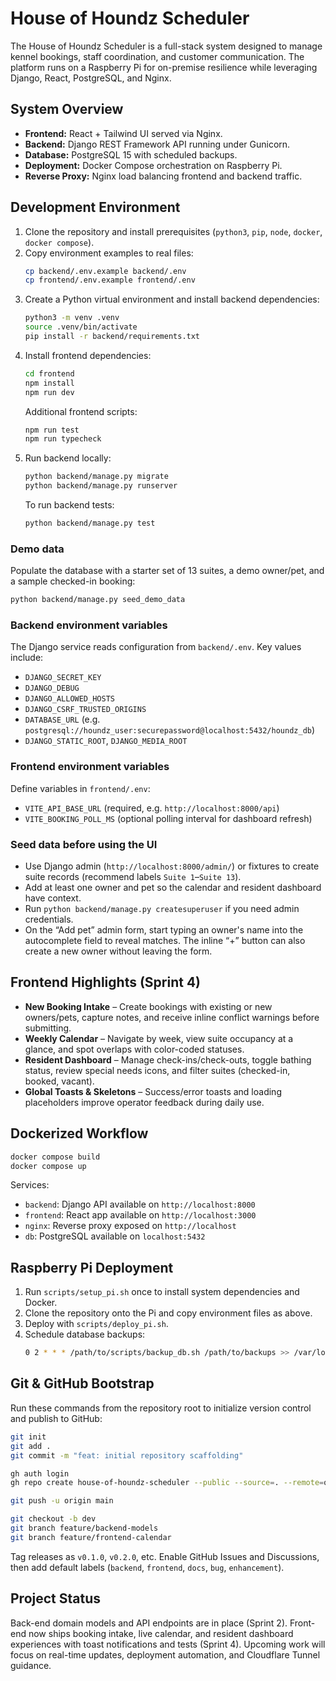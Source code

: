 # House of Houndz Scheduler

The House of Houndz Scheduler is a full-stack system designed to manage kennel bookings, staff coordination, and customer communication. The platform runs on a Raspberry Pi for on-premise resilience while leveraging Django, React, PostgreSQL, and Nginx.

## System Overview
- **Frontend:** React + Tailwind UI served via Nginx.
- **Backend:** Django REST Framework API running under Gunicorn.
- **Database:** PostgreSQL 15 with scheduled backups.
- **Deployment:** Docker Compose orchestration on Raspberry Pi.
- **Reverse Proxy:** Nginx load balancing frontend and backend traffic.

## Development Environment
1. Clone the repository and install prerequisites (`python3`, `pip`, `node`, `docker`, `docker compose`).
2. Copy environment examples to real files:
   ```bash
   cp backend/.env.example backend/.env
   cp frontend/.env.example frontend/.env
   ```
3. Create a Python virtual environment and install backend dependencies:
   ```bash
   python3 -m venv .venv
   source .venv/bin/activate
   pip install -r backend/requirements.txt
   ```
4. Install frontend dependencies:
   ```bash
   cd frontend
   npm install
   npm run dev
   ```
   Additional frontend scripts:
   ```bash
   npm run test
   npm run typecheck
   ```
5. Run backend locally:
   ```bash
   python backend/manage.py migrate
   python backend/manage.py runserver
   ```
   To run backend tests:
   ```bash
   python backend/manage.py test
   ```

### Demo data
Populate the database with a starter set of 13 suites, a demo owner/pet, and a sample checked-in booking:
```bash
python backend/manage.py seed_demo_data
```

### Backend environment variables
The Django service reads configuration from `backend/.env`. Key values include:
- `DJANGO_SECRET_KEY`
- `DJANGO_DEBUG`
- `DJANGO_ALLOWED_HOSTS`
- `DJANGO_CSRF_TRUSTED_ORIGINS`
- `DATABASE_URL` (e.g. `postgresql://houndz_user:securepassword@localhost:5432/houndz_db`)
- `DJANGO_STATIC_ROOT`, `DJANGO_MEDIA_ROOT`

### Frontend environment variables
Define variables in `frontend/.env`:
- `VITE_API_BASE_URL` (required, e.g. `http://localhost:8000/api`)
- `VITE_BOOKING_POLL_MS` (optional polling interval for dashboard refresh)

### Seed data before using the UI
- Use Django admin (`http://localhost:8000/admin/`) or fixtures to create suite records (recommend labels `Suite 1`–`Suite 13`).
- Add at least one owner and pet so the calendar and resident dashboard have context.
- Run `python backend/manage.py createsuperuser` if you need admin credentials.
- On the “Add pet” admin form, start typing an owner's name into the autocomplete field to reveal matches. The inline “+” button can also create a new owner without leaving the form.

## Frontend Highlights (Sprint 4)
- **New Booking Intake** – Create bookings with existing or new owners/pets, capture notes, and receive inline conflict warnings before submitting.
- **Weekly Calendar** – Navigate by week, view suite occupancy at a glance, and spot overlaps with color-coded statuses.
- **Resident Dashboard** – Manage check-ins/check-outs, toggle bathing status, review special needs icons, and filter suites (checked-in, booked, vacant).
- **Global Toasts & Skeletons** – Success/error toasts and loading placeholders improve operator feedback during daily use.

## Dockerized Workflow
```bash
docker compose build
docker compose up
```

Services:
- `backend`: Django API available on `http://localhost:8000`
- `frontend`: React app available on `http://localhost:3000`
- `nginx`: Reverse proxy exposed on `http://localhost`
- `db`: PostgreSQL available on `localhost:5432`

## Raspberry Pi Deployment
1. Run `scripts/setup_pi.sh` once to install system dependencies and Docker.
2. Clone the repository onto the Pi and copy environment files as above.
3. Deploy with `scripts/deploy_pi.sh`.
4. Schedule database backups:
   ```bash
   0 2 * * * /path/to/scripts/backup_db.sh /path/to/backups >> /var/log/house-of-houndz-backup.log 2>&1
   ```

## Git & GitHub Bootstrap
Run these commands from the repository root to initialize version control and publish to GitHub:
```bash
git init
git add .
git commit -m "feat: initial repository scaffolding"

gh auth login
gh repo create house-of-houndz-scheduler --public --source=. --remote=origin

git push -u origin main

git checkout -b dev
git branch feature/backend-models
git branch feature/frontend-calendar
```

Tag releases as `v0.1.0`, `v0.2.0`, etc. Enable GitHub Issues and Discussions, then add default labels (`backend`, `frontend`, `docs`, `bug`, `enhancement`).

## Project Status
Back-end domain models and API endpoints are in place (Sprint 2). Front-end now ships booking intake, live calendar, and resident dashboard experiences with toast notifications and tests (Sprint 4). Upcoming work will focus on real-time updates, deployment automation, and Cloudflare Tunnel guidance.
